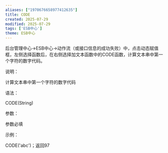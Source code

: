 ```yaml
---
aliases: ["1970676658977412635"]
title: CODE
created: 2025-07-29
modified: 2025-07-29
tags: ['ESB中心']
theme: ESB中心
---
```


后台管理中心->ESB中心->动作流（或接口信息的成功失败）中，点击动态赋值框，左侧选择函数后，在右侧选择加文本函数中的CODE函数，计算文本串中第一个字符的数字代码。

说明：

计算文本串中第一个字符的数字代码

语法：

CODE(String)

参数：

参数必填

示例：

CODE('abc')；返回97